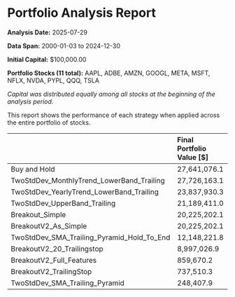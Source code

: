 # Portfolio Analysis Report

**Analysis Date:** 2025-07-29

**Data Span:** 2000-01-03 to 2024-12-30

**Initial Capital:** $100,000.00

**Portfolio Stocks (11 total):** AAPL, ADBE, AMZN, GOOGL, META, MSFT, NFLX, NVDA, PYPL, QQQ, TSLA

*Capital was distributed equally among all stocks at the beginning of the analysis period.*

This report shows the performance of each strategy when applied across the entire portfolio of stocks.

|                                            | Final Portfolio Value [$]   | Portfolio Return [%]   |   Max Drawdown [%] |
|:-------------------------------------------|:----------------------------|:-----------------------|-------------------:|
| Buy and Hold                               | 27,641,076.1                | 27,541.1               |              -59   |
| TwoStdDev_MonthlyTrend_LowerBand_Trailing  | 27,726,163.1                | 27,626.2               |              -58   |
| TwoStdDev_YearlyTrend_LowerBand_Trailing   | 23,837,930.3                | 23,737.9               |              -56.4 |
| TwoStdDev_UpperBand_Trailing               | 21,189,411.0                | 21,089.4               |              -54.7 |
| Breakout_Simple                            | 20,225,202.1                | 20,125.2               |              -56.1 |
| BreakoutV2_As_Simple                       | 20,225,202.1                | 20,125.2               |              -56.1 |
| TwoStdDev_SMA_Trailing_Pyramid_Hold_To_End | 12,148,221.8                | 12,048.2               |              -46.1 |
| BreakoutV2_20_Trailingstop                 | 8,997,026.9                 | 8,897.0                |              -28   |
| BreakoutV2_Full_Features                   | 859,670.2                   | 759.7                  |              -13.9 |
| BreakoutV2_TrailingStop                    | 737,510.3                   | 637.5                  |              -23   |
| TwoStdDev_SMA_Trailing_Pyramid             | 248,407.9                   | 148.4                  |               -7.4 |